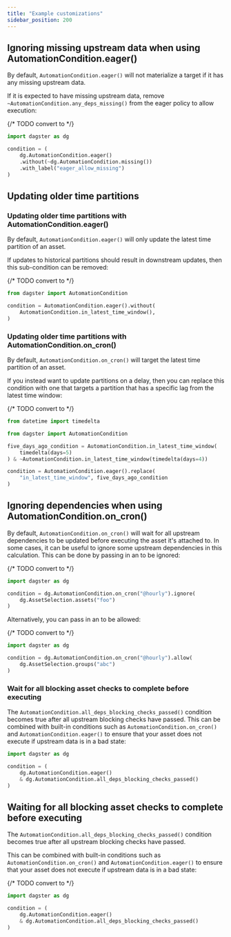 ```yaml
---
title: "Example customizations"
sidebar_position: 200
---
```


## Ignoring missing upstream data when using AutomationCondition.eager()

By default, `AutomationCondition.eager()` will not materialize a target if it has any missing upstream data.

If it is expected to have missing upstream data, remove `~AutomationCondition.any_deps_missing()` from the eager policy to allow execution:

{/* TODO convert to <CodeExample> */}
```python file=concepts/declarative_automation/allow_missing_upstreams.py
import dagster as dg

condition = (
    dg.AutomationCondition.eager()
    .without(~dg.AutomationCondition.missing())
    .with_label("eager_allow_missing")
)
```

## Updating older time partitions

### Updating older time partitions with AutomationCondition.eager()

By default, `AutomationCondition.eager()` will only update the latest time partition of an asset.

If updates to historical partitions should result in downstream updates, then this sub-condition can be removed:

{/* TODO convert to <CodeExample> */}
```python file=concepts/declarative_automation/update_older_time_partitions.py
from dagster import AutomationCondition

condition = AutomationCondition.eager().without(
    AutomationCondition.in_latest_time_window(),
)
```

### Updating older time partitions with AutomationCondition.on_cron()

By default, `AutomationCondition.on_cron()` will target the latest time partition of an asset.

If you instead want to update partitions on a delay, then you can replace this condition with one that targets a partition that has a specific lag from the latest time window:

{/* TODO convert to <CodeExample> */}
```python file=concepts/declarative_automation/update_specific_older_partition.py
from datetime import timedelta

from dagster import AutomationCondition

five_days_ago_condition = AutomationCondition.in_latest_time_window(
    timedelta(days=5)
) & ~AutomationCondition.in_latest_time_window(timedelta(days=4))

condition = AutomationCondition.eager().replace(
    "in_latest_time_window", five_days_ago_condition
)
```

## Ignoring dependencies when using AutomationCondition.on_cron()

By default, `AutomationCondition.on_cron()` will wait for all upstream dependencies to be updated before executing the asset it's attached to. In some cases, it can be useful to ignore some upstream dependencies in this calculation. This can be done by passing in an <PyObject section="assets" module="dagster" object="AssetSelection" /> to be ignored:

{/* TODO convert to <CodeExample> */}
```python file=concepts/declarative_automation/ignore_dependencies_cron.py
import dagster as dg

condition = dg.AutomationCondition.on_cron("@hourly").ignore(
    dg.AssetSelection.assets("foo")
)
```

Alternatively, you can pass in an <PyObject section="assets" module="dagster" object="AssetSelection" /> to be allowed:

{/* TODO convert to <CodeExample> */}
```python file=concepts/declarative_automation/allow_dependencies_cron.py
import dagster as dg

condition = dg.AutomationCondition.on_cron("@hourly").allow(
    dg.AssetSelection.groups("abc")
)
```

### Wait for all blocking asset checks to complete before executing

The `AutomationCondition.all_deps_blocking_checks_passed()` condition becomes true after all upstream blocking checks have passed. This can be combined with built-in conditions such as `AutomationCondition.on_cron()` and `AutomationCondition.eager()` to ensure that your asset does not execute if upstream data is in a bad state:

```python file=concepts/declarative_automation/blocking_checks_condition.py
import dagster as dg

condition = (
    dg.AutomationCondition.eager()
    & dg.AutomationCondition.all_deps_blocking_checks_passed()
)
```

## Waiting for all blocking asset checks to complete before executing

The `AutomationCondition.all_deps_blocking_checks_passed()` condition becomes true after all upstream blocking checks have passed.

This can be combined with built-in conditions such as `AutomationCondition.on_cron()` and `AutomationCondition.eager()` to ensure that your asset does not execute if upstream data is in a bad state:

{/* TODO convert to <CodeExample> */}
```python file=concepts/declarative_automation/blocking_checks_condition.py
import dagster as dg

condition = (
    dg.AutomationCondition.eager()
    & dg.AutomationCondition.all_deps_blocking_checks_passed()
)
```

